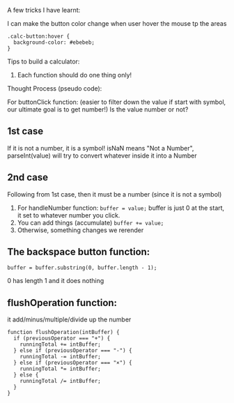 A few tricks I have learnt:

I can make the button color change when user hover the mouse tp the areas

```
.calc-button:hover {
  background-color: #ebebeb;
}
```

Tips to build a calculator:

1.  Each function should do one thing only!

Thought Process (pseudo code):

For buttonClick function: (easier to filter down the value if start with symbol, our ultimate goal is to get number!)
Is the value number or not?

## 1st case

If it is not a number, it is a symbol!
isNaN means "Not a Number", parseInt(value) will try to convert whatever inside it into a Number

## 2nd case

Following from 1st case, then it must be a number (since it is not a symbol)

1.  For handleNumber function: `buffer = value;`
    buffer is just 0 at the start, it set to whatever number you click.
2.  You can add things (accumulate) `buffer += value;`
3.  Otherwise, something changes we rerender

## The backspace button function:

```
buffer = buffer.substring(0, buffer.length - 1);
```

0 has length 1 and it does nothing

## flushOperation function:

it add/minus/multiple/divide up the number

```
function flushOperation(intBuffer) {
  if (previousOperator === "+") {
    runningTotal += intBuffer;
  } else if (previousOperator === "-") {
    runningTotal -= intBuffer;
  } else if (previousOperator === "×") {
    runningTotal *= intBuffer;
  } else {
    runningTotal /= intBuffer;
  }
}
```
